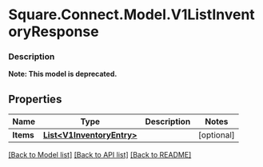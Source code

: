# Square.Connect.Model.V1ListInventoryResponse

### Description


**Note: This model is deprecated.**

## Properties

Name | Type | Description | Notes
------------ | ------------- | ------------- | -------------
**Items** | [**List&lt;V1InventoryEntry&gt;**](V1InventoryEntry.md) |  | [optional] 



[[Back to Model list]](../README.md#documentation-for-models) [[Back to API list]](../README.md#documentation-for-api-endpoints) [[Back to README]](../README.md)

